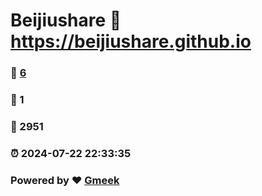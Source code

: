 # Beijiushare :link: https://beijiushare.github.io 
### :page_facing_up: [6](https://beijiushare.github.io/tag.html) 
### :speech_balloon: 1 
### :hibiscus: 2951 
### :alarm_clock: 2024-07-22 22:33:35 
### Powered by :heart: [Gmeek](https://github.com/Meekdai/Gmeek)
